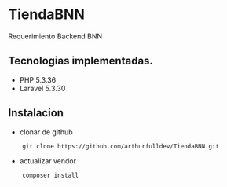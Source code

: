 # TiendaBNN
Requerimiento Backend BNN


## Tecnologias implementadas.
* PHP 5.3.36
* Laravel 5.3.30

## Instalacion
* clonar de github
```
    git clone https://github.com/arthurfulldev/TiendaBNN.git
```
* actualizar vendor 
```
    composer install
```